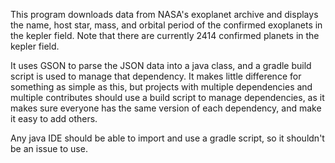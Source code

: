 This program downloads data from NASA's exoplanet archive and displays the name, host star, mass, and orbital period of the confirmed exoplanets in the kepler field.
Note that there are currently 2414 confirmed planets in the kepler field.

It uses GSON to parse the JSON data into a java class, and a gradle build script is used to manage that dependency. It makes little difference for
something as simple as this, but projects with multiple dependencies and multiple contributes should use a build script to manage dependencies, as it
makes sure everyone has the same version of each dependency, and make it easy to add others. 

Any java IDE should be able to import and use a gradle script, so it shouldn't be an issue to use.